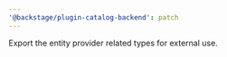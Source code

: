 ```yaml
---
'@backstage/plugin-catalog-backend': patch
---
```


Export the entity provider related types for external use.
